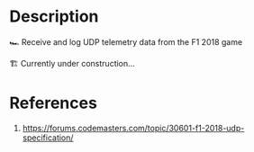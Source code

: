 # Description
🏎 Receive and log UDP telemetry data from the F1 2018 game

🏗 Currently under construction...

# References
1. https://forums.codemasters.com/topic/30601-f1-2018-udp-specification/